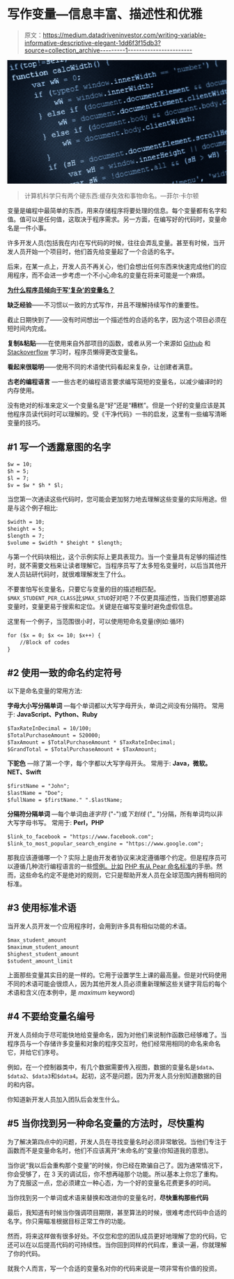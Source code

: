 # 写作变量—信息丰富、描述性和优雅

> 原文：<https://medium.datadriveninvestor.com/writing-variable-informative-descriptive-elegant-1dd6f3f15db3?source=collection_archive---------1----------------------->

![](img/9fe01721054c656088751a4002d334f0.png)

> 计算机科学只有两个硬东西:缓存失效和事物命名。—菲尔·卡尔顿

变量是编程中最简单的东西，用来存储程序将要处理的信息。每个变量都有名字和值。值可以是任何值，这取决于程序需求。另一方面，在编写好的代码时，变量命名是一件小事。

许多开发人员(包括我在内)在写代码的时候，往往会弄乱变量。甚至有时候，当开发人员开始一个项目时，他们首先给变量起了一个合适的名字。

后来，在某一点上，开发人员不再关心，他们会想出任何东西来快速完成他们的应用程序，而不会进一步考虑一个不小心命名的变量在将来可能是一个麻烦。

[**为什么程序员倾向于写‘复杂’的变量名？**](https://www.quora.com/Why-do-so-many-programmers-use-bad-variable-names-Why-dont-they-just-write-out-meaningful-names-Is-there-a-practical-purpose-to-doing-this-is-it-a-bad-habit-or-is-it-just-to-be-more-hardcore)

**缺乏经验**——不习惯以一致的方式写作，并且不理解持续写作的重要性。

截止日期快到了——没有时间想出一个描述性的合适的名字，因为这个项目必须在短时间内完成。

**复制&粘贴**——在使用来自外部项目的函数，或者从另一个来源如 [Github](https://github.com/) 和 [Stackoverflow](https://stackoverflow.com/) 学习时，程序员懒得更改变量名。

**看起来很聪明**——使用不同的术语使代码看起来复杂，让创建者满意。

**古老的编程语言** —一些古老的编程语言要求编写简短的变量名，以减少编译时的内存使用。

没有绝对的标准来定义一个变量名是“好”还是“糟糕”。但是一个好的变量应该是其他程序员读代码时可以理解的。受《干净代码》一书的启发，这里有一些编写清晰变量的技巧。

## #1 写一个透露意图的名字

```
$w = 10;
$h = 5;
$l = 7;
$v = $w * $h * $l;
```

当您第一次通读这些代码时，您可能会更加努力地去理解这些变量的实际用途。但是与这个例子相比:

```
$width = 10;
$height = 5;
$length = 7;
$volume = $width * $height * $length;
```

与第一个代码块相比，这个示例实际上更具表现力。当一个变量具有足够的描述性时，就不需要文档来让读者理解它。当程序员写了太多短名变量时，以后当其他开发人员钻研代码时，就很难理解发生了什么。

不要害怕写长变量名，只要它与变量的目的描述相匹配。`$MAX_STUDENT_PER_CLASS`比`$MAX_STUD`好对吧？不仅更具描述性，当我们想要追踪变量时，变量更易于搜索和定位。关键是在编写变量时避免虚假信息。

这里有一个例子，当范围很小时，可以使用短命名变量(例如:循环)

```
for ($x = 0; $x <= 10; $x++) {
    //Block of codes
}
```

## #2 使用一致的命名约定符号

以下是命名变量的常用方法:

**字母大小写分隔单词** —每个单词都以大写字母开头，单词之间没有分隔符。
常用于: **JavaScript、Python、Ruby**

```
$TaxRateInDecimal = 10/100;
$TotalPurchaseAmount = 520000;
$TaxAmount = $TotalPurchaseAmount * $TaxRateInDecimal;
$GrandTotal = $TotalPurchaseAmount + $TaxAmount;
```

**下驼色** —除了第一个字，每个字都以大写字母开头。
常用于: **Java，微软。NET、Swift**

```
$firstName = "John";
$lastName = "Doe";
$fullName = $firstName." ".$lastName;
```

**分隔符分隔单词** —每个单词由*连字符* ("-")或*下划线* ("_ ")分隔，所有单词均以非大写字母书写。
常用于: **Perl，PHP**

```
$link_to_facebook = "https://www.facebook.com";
$link_to_most_popular_search_engine = "https://www.google.com";
```

那我应该遵循哪一个？实际上是由开发者协议来决定遵循哪个约定。但是程序员可以遵循几种流行编程语言的一些[惯例。比如](https://en.wikipedia.org/wiki/Naming_convention_(programming)) [PHP 有从 Pear 命名标准](https://pear.php.net/manual/en/standards.naming.php)的手册。然而，这些命名约定不是绝对的规则，它只是帮助开发人员在全球范围内拥有相同的标准。

## #3 使用标准术语

当开发人员开发一个应用程序时，会用到许多具有相似功能的术语。

```
$max_student_amount
$maximum_student_amount
$highest_student_amount
$student_amount_limit
```

上面那些变量其实目的是一样的。它用于设置学生上课的最高量。但是对代码使用不同的术语可能会很烦人，因为其他开发人员必须重新理解这些关键字背后的每个术语和含义(在本例中，是 *maximum* keyword)

## #4 不要给变量名编号

开发人员倾向于尽可能快地给变量命名，因为对他们来说制作函数已经够难了。当程序员与一个存储许多变量和对象的程序交互时，他们经常用相同的命名来命名它，并给它们序号。

例如，在一个控制器类中，有几个数据需要传入视图，数据的变量名是`$data`、`$data2`、`$data3`和`$data4`。起初，这不是问题，因为开发人员分别知道数据的目的和内容。

你知道新开发人员加入团队后会发生什么。

## #5 当你找到另一种命名变量的方法时，尽快重构

为了解决第四点中的问题，开发人员在寻找变量名时必须非常敏锐。当他们专注于函数而不是变量命名时，他们不应该离开“未命名的”变量(你知道我的意思)。

当你说“我以后会重构那个变量”的时候，你已经在欺骗自己了。因为通常情况下，你会受够了，在 3 天的调试后，你不想再碰那个功能。所以基本上你忘了重构。为了克服这一点，您必须建立一种心态，为一个好的变量名花费更多的时间。

当你找到另一个单词或术语来替换和改进你的变量名时，**尽快重构那些代码**

最后，我知道有时候当你强调项目期限，甚至算法的时候，很难考虑代码中合适的名字。你只需瞄准根据目标正常工作的功能。

然而，将来这样做有很多好处。不仅您和您的团队成员更好地理解了您的代码，它还可以在以后提高代码的可持续性。当你回到同样的代码库，重读一遍，你就理解了你的代码。

就我个人而言，写一个合适的变量名对你的代码来说是一项非常有价值的投资。